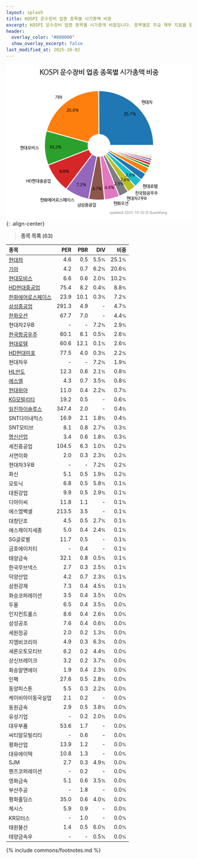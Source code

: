 ```yaml
---
layout: splash
title: KOSPI 운수장비 업종 종목별 시가총액 비중
excerpt: KOSPI 운수장비 업종 종목별 시가총액 비중입니다. 종목별로 주요 재무 지표를 함께 표시합니다.
header:
  overlay_color: "#800000"
  show_overlay_excerpt: false
last_modified_at: 2025-10-02
---
```



![KOSPI 운수장비 업종 종목별 시가총액 비중](/stats/sector/images/kospi_업종_운수장비_종목.png){: .align-center}


> **종목 목록 (63)**<a id="list"></a>

| **종목** | **PER** | **PBR** | **DIV** | **비중** |
| :------- | ------: | ------: | ------: | -------: |
| [현대차](/005380/) | 4.6 | 0.5 | 5.5<small>%</small> | 25.1<small>%</small> |
| [기아](/000270/) | 4.2 | 0.7 | 6.2<small>%</small> | 20.6<small>%</small> |
| [현대모비스](/012330/) | 6.6 | 0.6 | 2.0<small>%</small> | 10.2<small>%</small> |
| [HD현대중공업](/329180/) | 75.4 | 8.2 | 0.4<small>%</small> | 8.8<small>%</small> |
| [한화에어로스페이스](/012450/) | 23.9 | 10.1 | 0.3<small>%</small> | 7.2<small>%</small> |
| [삼성중공업](/010140/) | 291.3 | 4.9 | - | 4.7<small>%</small> |
| [한화오션](/042660/) | 67.7 | 7.0 | - | 4.4<small>%</small> |
| 현대차2우B | - | - | 7.2<small>%</small> | 2.9<small>%</small> |
| [한국항공우주](/047810/) | 60.1 | 6.1 | 0.5<small>%</small> | 2.6<small>%</small> |
| [현대로템](/064350/) | 60.6 | 12.1 | 0.1<small>%</small> | 2.6<small>%</small> |
| [HD현대미포](/010620/) | 77.5 | 4.0 | 0.3<small>%</small> | 2.2<small>%</small> |
| 현대차우 | - | - | 7.2<small>%</small> | 1.9<small>%</small> |
| [HL만도](/204320/) | 12.3 | 0.6 | 2.1<small>%</small> | 0.8<small>%</small> |
| [에스엘](/005850/) | 4.3 | 0.7 | 3.5<small>%</small> | 0.8<small>%</small> |
| [현대위아](/011210/) | 11.0 | 0.4 | 2.2<small>%</small> | 0.7<small>%</small> |
| [KG모빌리티](/003620/) | 19.2 | 0.5 | - | 0.6<small>%</small> |
| [일진하이솔루스](/271940/) | 347.4 | 2.0 | - | 0.4<small>%</small> |
| SNT다이내믹스 | 16.9 | 2.1 | 1.8<small>%</small> | 0.4<small>%</small> |
| SNT모티브 | 8.1 | 0.8 | 2.7<small>%</small> | 0.3<small>%</small> |
| [명신산업](/009900/) | 3.4 | 0.6 | 1.8<small>%</small> | 0.3<small>%</small> |
| 세진중공업 | 104.5 | 6.3 | 1.0<small>%</small> | 0.2<small>%</small> |
| 서연이화 | 2.0 | 0.3 | 2.3<small>%</small> | 0.2<small>%</small> |
| 현대차3우B | - | - | 7.2<small>%</small> | 0.2<small>%</small> |
| 화신 | 5.1 | 0.5 | 1.9<small>%</small> | 0.2<small>%</small> |
| 모토닉 | 6.8 | 0.5 | 5.8<small>%</small> | 0.1<small>%</small> |
| 대원강업 | 9.9 | 0.5 | 2.9<small>%</small> | 0.1<small>%</small> |
| 디아이씨 | 11.8 | 1.1 | - | 0.1<small>%</small> |
| 에스엠벡셀 | 213.5 | 3.5 | - | 0.1<small>%</small> |
| 대창단조 | 4.5 | 0.5 | 2.7<small>%</small> | 0.1<small>%</small> |
| 에스제이지세종 | 5.0 | 0.4 | 2.4<small>%</small> | 0.1<small>%</small> |
| SG글로벌 | 11.7 | 0.5 | - | 0.1<small>%</small> |
| 금호에이치티 | - | 0.4 | - | 0.1<small>%</small> |
| 태양금속 | 32.1 | 0.8 | 0.5<small>%</small> | 0.1<small>%</small> |
| 한국무브넥스 | 2.7 | 0.3 | 2.5<small>%</small> | 0.1<small>%</small> |
| 덕양산업 | 4.2 | 0.7 | 2.3<small>%</small> | 0.1<small>%</small> |
| 삼원강재 | 7.3 | 0.4 | 4.5<small>%</small> | 0.1<small>%</small> |
| 화승코퍼레이션 | 3.5 | 0.4 | 3.5<small>%</small> | 0.0<small>%</small> |
| 두올 | 6.5 | 0.4 | 3.5<small>%</small> | 0.0<small>%</small> |
| 인지컨트롤스 | 8.6 | 0.4 | 2.6<small>%</small> | 0.0<small>%</small> |
| 삼성공조 | 7.6 | 0.4 | 0.6<small>%</small> | 0.0<small>%</small> |
| 세원정공 | 2.0 | 0.2 | 1.3<small>%</small> | 0.0<small>%</small> |
| 지엠비코리아 | 4.9 | 0.3 | 6.3<small>%</small> | 0.0<small>%</small> |
| 새론오토모티브 | 6.2 | 0.2 | 4.4<small>%</small> | 0.0<small>%</small> |
| 상신브레이크 | 3.2 | 0.2 | 3.7<small>%</small> | 0.0<small>%</small> |
| 화승알앤에이 | 1.9 | 0.4 | 2.3<small>%</small> | 0.0<small>%</small> |
| 인팩 | 27.6 | 0.5 | 2.8<small>%</small> | 0.0<small>%</small> |
| 동양피스톤 | 5.5 | 0.3 | 2.2<small>%</small> | 0.0<small>%</small> |
| 케이비아이동국실업 | 2.1 | 0.2 | - | 0.0<small>%</small> |
| 동원금속 | 2.9 | 0.5 | 3.8<small>%</small> | 0.0<small>%</small> |
| 유성기업 | - | 0.2 | 2.0<small>%</small> | 0.0<small>%</small> |
| 대우부품 | 53.6 | 1.7 | - | 0.0<small>%</small> |
| 씨티알모빌리티 | - | 0.6 | - | 0.0<small>%</small> |
| 평화산업 | 13.9 | 1.2 | - | 0.0<small>%</small> |
| 대유에이텍 | 10.8 | 1.3 | - | 0.0<small>%</small> |
| SJM | 2.7 | 0.3 | 4.9<small>%</small> | 0.0<small>%</small> |
| 핸즈코퍼레이션 | - | 0.2 | - | 0.0<small>%</small> |
| 영화금속 | 5.1 | 0.6 | 3.5<small>%</small> | 0.0<small>%</small> |
| 부산주공 | - | 1.8 | - | 0.0<small>%</small> |
| 평화홀딩스 | 35.0 | 0.6 | 4.0<small>%</small> | 0.0<small>%</small> |
| 체시스 | 5.9 | 0.9 | - | 0.0<small>%</small> |
| KR모터스 | - | 1.0 | - | 0.0<small>%</small> |
| 태원물산 | 1.4 | 0.5 | 6.0<small>%</small> | 0.0<small>%</small> |
| 태양금속우 | - | - | 0.5<small>%</small> | 0.0<small>%</small> |

{% include commons/footnotes.md %}